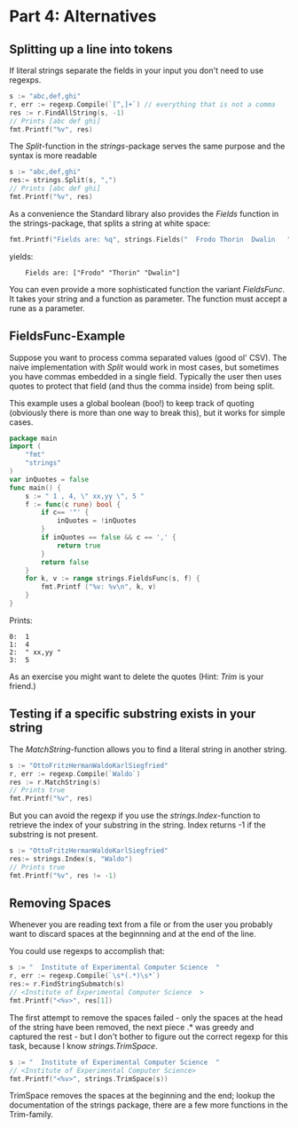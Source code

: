 # Part 4: Alternatives #

## Splitting up a line into tokens ##

If literal strings separate the fields in your input you don't need to use regexps.

```go
s := "abc,def,ghi"
r, err := regexp.Compile(`[^,]+`) // everything that is not a comma
res := r.FindAllString(s, -1)
// Prints [abc def ghi] 
fmt.Printf("%v", res)
``` 	

The *Split*-function in the *strings*-package serves the same purpose and the syntax is more readable

```go
s := "abc,def,ghi"
res:= strings.Split(s, ",")
// Prints [abc def ghi] 
fmt.Printf("%v", res)
```

As a convenience the Standard library also provides the *Fields* function in the strings-package,
that splits a string at white space:

```go
fmt.Printf("Fields are: %q", strings.Fields("  Frodo Thorin  Dwalin   "))
```

yields:

		Fields are: ["Frodo" "Thorin" "Dwalin"]
		
You can even provide a more sophisticated function the variant *FieldsFunc*. It takes
your string and a function as parameter. The function must accept a rune as a parameter.

## FieldsFunc-Example

Suppose you want to process comma separated values (good ol' CSV). The naive implementation
with *Split* would work in most cases, but sometimes you have commas embedded in a single field.
Typically the user then uses quotes to protect that field (and thus the comma inside) from being split.

This example uses a global boolean (boo!) to keep track of quoting (obviously there is more than one
way to break this), but it works for simple cases.

```go
package main
import (
	"fmt"
	"strings"
)
var inQuotes = false
func main() {
	s := " 1 , 4, \" xx,yy \", 5 "
	f := func(c rune) bool {
		if c== '"' {
			inQuotes = !inQuotes
		}
		if inQuotes == false && c == ',' {
			return true
		}
		return false
	}
	for k, v := range strings.FieldsFunc(s, f) {
		fmt.Printf ("%v: %v\n", k, v)
	}
}
```

Prints:

	0:  1 
	1:  4
	2:  " xx,yy "
	3:  5 

As an exercise you might want to delete the quotes (Hint: *Trim* is your friend.)


## Testing if a specific substring exists in your string ##

The *MatchString*-function allows you to find a literal string in another string.

```go 	
s := "OttoFritzHermanWaldoKarlSiegfried"
r, err := regexp.Compile(`Waldo`)
res := r.MatchString(s)
// Prints true 
fmt.Printf("%v", res)
```	

But you can avoid the regexp if you use the *strings.Index*-function to retrieve the index of your substring in the string. Index returns -1 if the substring is not present. 

```go	 	
s := "OttoFritzHermanWaldoKarlSiegfried"
res:= strings.Index(s, "Waldo")
// Prints true
fmt.Printf("%v", res != -1)
``` 	

## Removing Spaces

Whenever you are reading text from a file or from the user you probably want to discard spaces at the beginnning and at the end of the line.

You could use regexps to accomplish that:

```go	 	
s := "  Institute of Experimental Computer Science  "
r, err := regexp.Compile(`\s*(.*)\s*`)
res:= r.FindStringSubmatch(s)
// <Institute of Experimental Computer Science  >
fmt.Printf("<%v>", res[1])
``` 	

The first attempt to remove the spaces failed - only the spaces at the head of the string have been removed, the next piece .* was greedy and captured the rest - but I don't bother to figure out the correct regexp for this task, because I know *strings.TrimSpace*.

```go	
s := "  Institute of Experimental Computer Science  "
// <Institute of Experimental Computer Science>
fmt.Printf("<%v>", strings.TrimSpace(s))
``` 	

TrimSpace removes the spaces at the beginning and the end; lookup the documentation of the strings package, there are a few more functions in the Trim-family.
